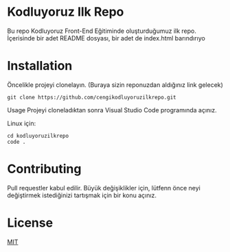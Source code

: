 # Kodluyoruz Ilk Repo
Bu repo Kodluyoruz Front-End Eğitiminde oluşturduğumuz ilk repo. İçerisinde bir adet README dosyası, bir adet de index.html barındırıyo

# Installation
Öncelikle projeyi clonelayın. (Buraya sizin reponuzdan aldığınız link gelecek)

``` 
git clone https://github.com/cengikodluyoruzilkrepo.git
```

Usage
Projeyi cloneladıktan sonra Visual Studio Code programında açınız.

Linux için:

``` 
cd kodluyoruzilkrepo
code .
``` 

# Contributing
Pull requestler kabul edilir. Büyük değişiklikler için, lütfenn önce neyi değiştirmek istediğinizi tartışmak için bir konu açınız.

# License
[MIT](https://choosealicense.com/licenses/mit/)